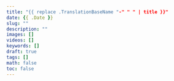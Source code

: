 ```yaml
---
title: "{{ replace .TranslationBaseName "-" " " | title }}"
date: {{ .Date }}
slug: ""
description: ""
images: []
videos: []
keywords: []
draft: true
tags: []
math: false
toc: false
---
```


